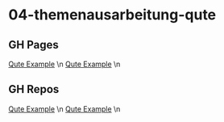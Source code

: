 # 04-themenausarbeitung-qute

## GH Pages

[Qute Example](https://davidenkovic.github.io/qute-example/) \n
[Qute Example](https://davidenkovic.github.io/qute-slides/) \n

## GH Repos

[Qute Example](https://github.com/davidenkovic/qute-example/) \n
[Qute Example](https://github.com/davidenkovic/qute-slides/)  \n
